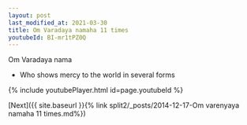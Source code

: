 ```yaml
---
layout: post
last_modified_at: 2021-03-30
title: Om Varadaya namaha 11 times
youtubeId: BI-mr1tPZ0Q
---
```

 
 
Om Varadaya nama 
 
 -  Who shows mercy to the world in several forms 
 
  
 
  
 
 
 
 
 
 


{% include youtubePlayer.html id=page.youtubeId %}
 
[Next]({{ site.baseurl }}{% link  split2/_posts/2014-12-17-Om varenyaya namaha 11 times.md%})
 
